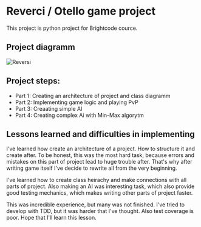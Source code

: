 # Reverci / Otello game project

This project is python project for Brightcode cource.

## Project diagramm
![Reversi](https://user-images.githubusercontent.com/48187113/183331078-d578b28c-51c2-4b9b-81f6-c58b29edabbe.png)

## Project steps:
- Part 1: Creating an architecture of project and class diagramm
- Part 2: Implementing game logic and playing PvP
- Part 3: Creaating simple AI
- Part 4: Creating complex Ai with Min-Max algorytm
## Lessons learned and difficulties in implementing

I've learned how create an architecture of a project. How to structure it and create after. To be honest, this was the most hard task, because errors and mistakes on this part of project lead to huge trouble after. That's why after writing game itself I've decide to rewrite all from the very beginning.

I've learned how to create class heirachy and make connections with all parts of project. 
Also making an AI was interesting task, which also provide good testing mechanics, which makes writing other parts of project faster.

This was incredible experience, but many was not finished. I've tried to develop with TDD, but it was harder that I've thought.
Also test coverage is poor. Hope that I'll learn this lesson.

